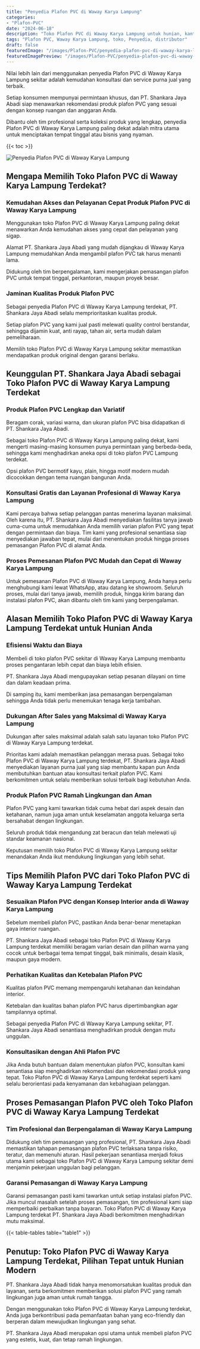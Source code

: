 ```yaml
---
title: "Penyedia Plafon PVC di Waway Karya Lampung"
categories:
- "Plafon-PVC"
date: "2024-06-18"
description: "Toko Plafon PVC di Waway Karya Lampung untuk hunian, kantor, dan ritel. Produk terbaik, pilihan motif, variasi warna elegan, beserta layanan instalasi ditangani oleh tenaga ahli berpengalaman dan garansi resmi!|Layanan penyediaan Plafon PVC di Waway Karya Lampung untuk kebutuhan rumah, perkantoran, maupun ritel, beserta produk berkualitas dan instalasi oleh tim profesional dan garansi resmi.|Alternatif Plafon PVC di Waway Karya Lampung yang terbukti bagi rumah, perkantoran, dan toko, bersama produk berkualitas dan penempatan oleh teknisi profesional dan jaminan resmi.|Distribusi Plafon PVC di Waway Karya Lampung untuk tempat tinggal, kantor, serta toko, dengan material unggulan dan penempatan dikerjakan oleh tenaga ahli profesional, lengkap beserta kepastian resmi.}"
tags: "Plafon PVC, Waway Karya Lampung, toko, Penyedia, distributor"
draft: false
featuredImage: "/images/Plafon-PVC/penyedia-plafon-pvc-di-waway-karya-lampung.png"
featuredImagePreview: "/images/Plafon-PVC/penyedia-plafon-pvc-di-waway-karya-lampung.png"
---
```


Nilai lebih lain dari menggunakan penyedia Plafon PVC di Waway Karya Lampung sekitar adalah kemudahan konsultasi dan service purna jual yang terbaik.

Setiap konsumen mempunyai permintaan khusus, dan PT. Shankara Jaya Abadi siap menawarkan rekomendasi produk plafon PVC yang sesuai dengan konsep ruangan dan anggaran Anda.

Dibantu oleh tim profesional serta koleksi produk yang lengkap, penyedia Plafon PVC di Waway Karya Lampung paling dekat adalah mitra utama untuk menciptakan tempat tinggal atau bisnis yang nyaman.

{{< toc >}}

![Penyedia Plafon PVC di Waway Karya Lampung](/images/Plafon-PVC/Penyedia-Plafon-PVC-di-Waway-Karya-Lampung.png)

## Mengapa Memilih Toko Plafon PVC di Waway Karya Lampung Terdekat?

### Kemudahan Akses dan Pelayanan Cepat Produk Plafon PVC di Waway Karya Lampung

Menggunakan toko Plafon PVC di Waway Karya Lampung paling dekat menawarkan Anda kemudahan akses yang cepat dan pelayanan yang sigap.

Alamat PT. Shankara Jaya Abadi yang mudah dijangkau di Waway Karya Lampung memudahkan Anda mengambil plafon PVC tak harus menanti lama.

Didukung oleh tim berpengalaman, kami mengerjakan pemasangan plafon PVC untuk tempat tinggal, perkantoran, maupun proyek besar.

### Jaminan Kualitas Produk Plafon PVC

Sebagai penyedia Plafon PVC di Waway Karya Lampung terdekat, PT. Shankara Jaya Abadi selalu memprioritaskan kualitas produk.

Setiap plafon PVC yang kami jual pasti melewati quality control berstandar, sehingga dijamin kuat, anti rayap, tahan air, serta mudah dalam pemeliharaan.

Memilih toko Plafon PVC di Waway Karya Lampung sekitar memastikan mendapatkan produk original dengan garansi berlaku.

## Keunggulan PT. Shankara Jaya Abadi sebagai Toko Plafon PVC di Waway Karya Lampung Terdekat

### Produk Plafon PVC Lengkap dan Variatif

Beragam corak, variasi warna, dan ukuran plafon PVC bisa didapatkan di PT. Shankara Jaya Abadi.

Sebagai toko Plafon PVC di Waway Karya Lampung paling dekat, kami mengerti masing-masing konsumen punya permintaan yang berbeda-beda, sehingga kami menghadirkan aneka opsi di toko plafon PVC Lampung terdekat.

Opsi plafon PVC bermotif kayu, plain, hingga motif modern mudah dicocokkan dengan tema ruangan bangunan Anda.

### Konsultasi Gratis dan Layanan Profesional di Waway Karya Lampung

Kami percaya bahwa setiap pelanggan pantas menerima layanan maksimal. Oleh karena itu, PT. Shankara Jaya Abadi menyediakan fasilitas tanya jawab cuma-cuma untuk memudahkan Anda memilih varian plafon PVC yang tepat dengan permintaan dan biaya. Tim kami yang profesional senantiasa siap menyediakan jawaban tepat, mulai dari menentukan produk hingga proses pemasangan Plafon PVC di alamat Anda.

### Proses Pemesanan Plafon PVC Mudah dan Cepat di Waway Karya Lampung

Untuk pemesanan Plafon PVC di Waway Karya Lampung, Anda hanya perlu menghubungi kami lewat WhatsApp, atau datang ke showroom. Seluruh proses, mulai dari tanya jawab, memilih produk, hingga kirim barang dan instalasi plafon PVC, akan dibantu oleh tim kami yang berpengalaman.

## Alasan Memilih Toko Plafon PVC di Waway Karya Lampung Terdekat untuk Hunian Anda

### Efisiensi Waktu dan Biaya

Membeli di toko plafon PVC sekitar di Waway Karya Lampung membantu proses pengantaran lebih cepat dan biaya lebih efisien.

PT. Shankara Jaya Abadi mengupayakan setiap pesanan dilayani on time dan dalam keadaan prima.

Di samping itu, kami memberikan jasa pemasangan berpengalaman sehingga Anda tidak perlu menemukan tenaga kerja tambahan.

### Dukungan After Sales yang Maksimal di Waway Karya Lampung

Dukungan after sales maksimal adalah salah satu layanan toko Plafon PVC di Waway Karya Lampung terdekat.

Prioritas kami adalah memastikan pelanggan merasa puas. Sebagai toko Plafon PVC di Waway Karya Lampung terdekat, PT. Shankara Jaya Abadi menyediakan layanan purna jual yang siap membantu kapan pun Anda membutuhkan bantuan atau konsultasi terkait plafon PVC. Kami berkomitmen untuk selalu memberikan solusi terbaik bagi kebutuhan Anda.

### Produk Plafon PVC Ramah Lingkungan dan Aman

Plafon PVC yang kami tawarkan tidak cuma hebat dari aspek desain dan ketahanan, namun juga aman untuk keselamatan anggota keluarga serta bersahabat dengan lingkungan.

Seluruh produk tidak mengandung zat beracun dan telah melewati uji standar keamanan nasional.

Keputusan memilih toko Plafon PVC di Waway Karya Lampung sekitar menandakan Anda ikut mendukung lingkungan yang lebih sehat.

## Tips Memilih Plafon PVC dari Toko Plafon PVC di Waway Karya Lampung Terdekat

### Sesuaikan Plafon PVC dengan Konsep Interior anda di Waway Karya Lampung

Sebelum membeli plafon PVC, pastikan Anda benar-benar menetapkan gaya interior ruangan.

PT. Shankara Jaya Abadi sebagai toko Plafon PVC di Waway Karya Lampung terdekat memiliki beragam varian desain dan pilihan warna yang cocok untuk berbagai tema tempat tinggal, baik minimalis, desain klasik, maupun gaya modern.

### Perhatikan Kualitas dan Ketebalan Plafon PVC

Kualitas plafon PVC memang mempengaruhi ketahanan dan keindahan interior.

Ketebalan dan kualitas bahan plafon PVC harus dipertimbangkan agar tampilannya optimal.

Sebagai penyedia Plafon PVC di Waway Karya Lampung sekitar, PT. Shankara Jaya Abadi senantiasa menghadirkan produk dengan mutu unggulan.

### Konsultasikan dengan Ahli Plafon PVC

Jika Anda butuh bantuan dalam menentukan plafon PVC, konsultan kami senantiasa siap menghadirkan rekomendasi dan rekomendasi produk yang tepat. Toko Plafon PVC di Waway Karya Lampung terdekat seperti kami selalu berorientasi pada kenyamanan dan kebahagiaan pelanggan.

## Proses Pemasangan Plafon PVC oleh Toko Plafon PVC di Waway Karya Lampung Terdekat

### Tim Profesional dan Berpengalaman di Waway Karya Lampung

Didukung oleh tim pemasangan yang profesional, PT. Shankara Jaya Abadi memastikan tahapan pemasangan plafon PVC terlaksana tanpa risiko, teratur, dan memenuhi aturan. Hasil pekerjaan senantiasa menjadi fokus utama kami sebagai toko Plafon PVC di Waway Karya Lampung sekitar demi menjamin pekerjaan unggulan bagi pelanggan.

### Garansi Pemasangan di Waway Karya Lampung

Garansi pemasangan pasti kami tawarkan untuk setiap instalasi plafon PVC. Jika muncul masalah setelah proses pemasangan, tim profesional kami siap memperbaiki perbaikan tanpa bayaran. Toko Plafon PVC di Waway Karya Lampung terdekat PT. Shankara Jaya Abadi berkomitmen menghadirkan mutu maksimal.

{{< table-tables table="table1" >}}

## Penutup: Toko Plafon PVC di Waway Karya Lampung Terdekat, Pilihan Tepat untuk Hunian Modern

PT. Shankara Jaya Abadi tidak hanya menomorsatukan kualitas produk dan layanan, serta berkomitmen memberikan solusi plafon PVC yang ramah lingkungan juga aman untuk rumah tangga.

Dengan menggunakan toko Plafon PVC di Waway Karya Lampung terdekat, Anda juga berkontribusi pada pemanfaatan bahan yang eco-friendly dan berperan dalam mewujudkan lingkungan yang sehat.

PT. Shankara Jaya Abadi merupakan opsi utama untuk membeli plafon PVC yang estetis, kuat, dan tetap ramah lingkungan.
